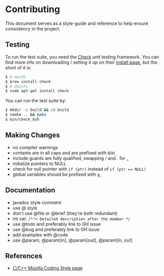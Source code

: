 # Contributing

This document serves as a style-guide and reference to help ensure consistency
in the project.


## Testing

To run the test suite, you need the [Check](http://check.sourceforge.net/) unit
testing framework. You can find more info on downloading / setting it up on
their [install page](http://check.sourceforge.net/web/install.html), but the
short of it is:

```sh
$ # macOS
$ brew install check
$ # Ubuntu
$ sudo apt-get install check
```

You can run the test suite by:

```sh
$ mkdir -p build && cd build
$ cmake .. && make
$ bin/check_bsh
```


## Making Changes

- no compiler warnings
- contants are in all caps and are prefixed with `BSH_`
- include guards are fully qualified, swapping / and . for _
- initialize pointers to NULL
- check for null pointer with `if (ptr)` instead of `if (ptr == NULL)`
- global variables should be prefixed with `g_`


## Documentation

- javadoc style comment
- use @ style
- don't use @file or @brief (they're both redundant)
- int var; `/*!< Detailed description after the member */`
- use @todo and preferably link to GH issue
- use @bug and preferably link to GH issue
- add examples with @code
- use @param, @param[in], @param[out], @param[in, out]


## References

- [C/C++ Mozilla Coding Style page](https://developer.mozilla.org/en-US/docs/Mozilla/Developer_guide/Coding_Style)
